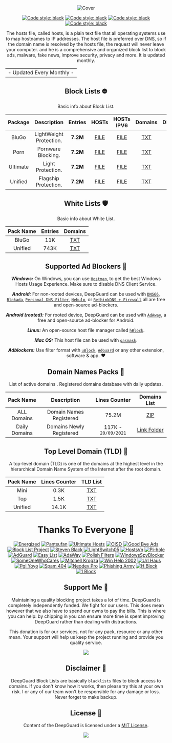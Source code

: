   <div align="center">

 ![Cover](https://github.com/VenexGit/LOGOs-PROJECTs/raw/main/68747470733a2f2f656e657267697a65642e70726f2f617373-svg%20(3).png)
</div>

 <div align="center">

 <a href="https://github.com/VenexGit/DeepGuard"><img alt="Code style: black" src="https://img.shields.io/badge/Version-1.1-blue.svg"></a>
<a href="https://github.com/VenexGit/DeepGuard"><img alt="Code style: black" src="https://img.shields.io/badge/Update-Sep 20, 2021-orange.svg"></a>
<a href="https://github.com/VenexGit/DeepGuard"><img alt="Code style: black" src="https://img.shields.io/badge/Status-Officiel-scarlet.svg"></a>
<a href="https://github.com/VenexGit/DeepGuard/blob/main/LICENSE"><img alt="Code style: black" src="https://img.shields.io/badge/License-MIT-red.svg"></a>
  
The hosts file, called hosts, is a plain text file that all operating systems use to map hostnames to IP addresses. The host file is preferred over DNS, so if the domain name is resolved by the hosts file, the request will never leave your computer. and he is a comprehensive and organized block list to block ads, malware, fake news, improve security, privacy and more. It is updated monthly.

<table>
<tr>
<td>
 - Updated Every Monthly -
</td>
</tr>
</table>

##  Block Lists ​⛔️

Basic info about Block List.

Package | Description | Entries | HOSTs | HOSTs IPV6 | Domains| DNSMasq | DNSMasq IPV6 | Magisk | Flashable | Windows BAT | RPZ | AdBlock | AdGuard | Unbound | OneLine | Compressed |
:-----------:|:-----------:|:-------:|:---:|:---:|:------:|:----------:|:------:|:---:|:-------:|:------------:|:------:|:------:|:------:|:------:|:------:|:------:|
BluGo | LightWeight Protection. | **7.2M** | [FILE](https://raw.githubusercontent.com/EnergizedProtection/EnergizedHosts/master/EnergizedAd/energized/EnergizedAd.txt)  | [FILE](https://raw.githubusercontent.com/EnergizedProtection/EnergizedHosts/master/EnergizedAd/energized/EnergizedAd-domains.txt) | [TXT](https://raw.githubusercontent.com/EnergizedProtection/EnergizedHosts/master/EnergizedAd/energized/EnergizedAd.zip)  | [ZIP](https://raw.githubusercontent.com/EnergizedProtection/EnergizedHosts/master/EnergizedAd/energized/EnergizedAd_Android.zip)  | [MAGISK](https://raw.githubusercontent.com/EnergizedProtection/EnergizedHosts/master/EnergizedAd/energized/EnergizedAd_Magisk.zip) | [TXT](https://raw.githubusercontent.com/EnergizedProtection/EnergizedHosts/master/EnergizedAd/energized/EnergizedAd_Windows.zip)  | [CONF](https://raw.githubusercontent.com/EnergizedProtection/EnergizedHosts/master/EnergizedAd/energized/EnergizedAd.conf)  | [CONF IPV6](https://raw.githubusercontent.com/EnergizedProtection/EnergizedHosts/master/EnergizedAd/energized/EnergizedAd-ipv6.conf)  | [CONF](https://raw.githubusercontent.com/EnergizedProtection/EnergizedHosts/master/EnergizedAd/energized/EnergizedAd-unbound.conf) | [TXT](https://raw.githubusercontent.com/EnergizedProtection/EnergizedHosts/master/EnergizedAd/energized/EnergizedAd.txt)  |
Porn | Pornware Blocking. | **7.2M** | [FILE](https://raw.githubusercontent.com/EnergizedProtection/EnergizedHosts/master/EnergizedAd/energized/EnergizedAd.txt)  | [FILE](https://raw.githubusercontent.com/EnergizedProtection/EnergizedHosts/master/EnergizedAd/energized/EnergizedAd-domains.txt) | [TXT](https://raw.githubusercontent.com/EnergizedProtection/EnergizedHosts/master/EnergizedAd/energized/EnergizedAd.zip)  | [ZIP](https://raw.githubusercontent.com/EnergizedProtection/EnergizedHosts/master/EnergizedAd/energized/EnergizedAd_Android.zip)  | [MAGISK](https://raw.githubusercontent.com/EnergizedProtection/EnergizedHosts/master/EnergizedAd/energized/EnergizedAd_Magisk.zip) | [TXT](https://raw.githubusercontent.com/EnergizedProtection/EnergizedHosts/master/EnergizedAd/energized/EnergizedAd_Windows.zip)  | [CONF](https://raw.githubusercontent.com/EnergizedProtection/EnergizedHosts/master/EnergizedAd/energized/EnergizedAd.conf)  | [CONF IPV6](https://raw.githubusercontent.com/EnergizedProtection/EnergizedHosts/master/EnergizedAd/energized/EnergizedAd-ipv6.conf)  | [CONF](https://raw.githubusercontent.com/EnergizedProtection/EnergizedHosts/master/EnergizedAd/energized/EnergizedAd-unbound.conf) | [TXT](https://raw.githubusercontent.com/EnergizedProtection/EnergizedHosts/master/EnergizedAd/energized/EnergizedAd.txt)  |
Ultimate | Light Protection. | **7.2M** | [FILE](https://raw.githubusercontent.com/EnergizedProtection/EnergizedHosts/master/EnergizedAd/energized/EnergizedAd.txt)  | [FILE](https://raw.githubusercontent.com/EnergizedProtection/EnergizedHosts/master/EnergizedAd/energized/EnergizedAd-domains.txt) | [TXT](https://raw.githubusercontent.com/EnergizedProtection/EnergizedHosts/master/EnergizedAd/energized/EnergizedAd.zip)  | [ZIP](https://raw.githubusercontent.com/EnergizedProtection/EnergizedHosts/master/EnergizedAd/energized/EnergizedAd_Android.zip)  | [MAGISK](https://raw.githubusercontent.com/EnergizedProtection/EnergizedHosts/master/EnergizedAd/energized/EnergizedAd_Magisk.zip) | [TXT](https://raw.githubusercontent.com/EnergizedProtection/EnergizedHosts/master/EnergizedAd/energized/EnergizedAd_Windows.zip)  | [CONF](https://raw.githubusercontent.com/EnergizedProtection/EnergizedHosts/master/EnergizedAd/energized/EnergizedAd.conf)  | [CONF IPV6](https://raw.githubusercontent.com/EnergizedProtection/EnergizedHosts/master/EnergizedAd/energized/EnergizedAd-ipv6.conf)  | [CONF](https://raw.githubusercontent.com/EnergizedProtection/EnergizedHosts/master/EnergizedAd/energized/EnergizedAd-unbound.conf) | [TXT](https://raw.githubusercontent.com/EnergizedProtection/EnergizedHosts/master/EnergizedAd/energized/EnergizedAd.txt)  |
Unified | Flagship Protection. | **7.2M** | [FILE](https://raw.githubusercontent.com/EnergizedProtection/EnergizedHosts/master/EnergizedAd/energized/EnergizedAd.txt)  | [FILE](https://raw.githubusercontent.com/EnergizedProtection/EnergizedHosts/master/EnergizedAd/energized/EnergizedAd-domains.txt) | [TXT](https://raw.githubusercontent.com/EnergizedProtection/EnergizedHosts/master/EnergizedAd/energized/EnergizedAd.zip)  | [ZIP](https://raw.githubusercontent.com/EnergizedProtection/EnergizedHosts/master/EnergizedAd/energized/EnergizedAd_Android.zip)  | [MAGISK](https://raw.githubusercontent.com/EnergizedProtection/EnergizedHosts/master/EnergizedAd/energized/EnergizedAd_Magisk.zip) | [TXT](https://raw.githubusercontent.com/EnergizedProtection/EnergizedHosts/master/EnergizedAd/energized/EnergizedAd_Windows.zip)  | [CONF](https://raw.githubusercontent.com/EnergizedProtection/EnergizedHosts/master/EnergizedAd/energized/EnergizedAd.conf)  | [CONF IPV6](https://raw.githubusercontent.com/EnergizedProtection/EnergizedHosts/master/EnergizedAd/energized/EnergizedAd-ipv6.conf)  | [CONF](https://raw.githubusercontent.com/EnergizedProtection/EnergizedHosts/master/EnergizedAd/energized/EnergizedAd-unbound.conf) | [TXT](https://raw.githubusercontent.com/EnergizedProtection/EnergizedHosts/master/EnergizedAd/energized/EnergizedAd.txt)  |
  

  ##  White Lists   🛡

Basic info about White List.

| Pack Name | Entries | Domains |
|:---------:|:-------------:|:-----------:|
BluGo | 11K | [TXT](https://github.com/VenexGit/DeepGuard/blob/main/1%20-%20White%20List/Basic.txt) |
Unified | 743K | [TXT](https://github.com/VenexGit/DeepGuard/blob/main/1%20-%20White%20List/Unified.txt) |


## Supported Ad Blockers 📌

***Windows:*** On Windows, you can use [`Hostman`](http://www.abelhadigital.com/hostsman/), to get the best Windows Hosts Usage Experience. Make sure to disable DNS Client Service.       
     
***Android:*** For non-rooted devices, DeepGuard can be used with [`DNS66`](https://f-droid.org/en/packages/org.jak_linux.dns66/), [`Blokada`](https://f-droid.org/en/packages/org.blokada.alarm/), [`Personal DNS Filter`](https://www.zenz-solutions.de/personaldnsfilter/), [`Nebulo`](https://github.com/Ch4t4r/Nebulo), or [`RethinkDNS + Firewall`](https://github.com/celzero/rethink-app) all are free and open-source ad-blockers.     
     
***Android (rooted):*** For rooted device, DeepGuard can be used with [`AdAway`](https://f-droid.org/en/packages/org.adaway/), a free and open-source ad-blocker for Android.    
     
***Linux:*** An open-source host file manager called [`hBlock`](https://github.com/hectorm/hBlock).   
       
***Mac OS:*** This host file can be used with [`gasmask`](https://github.com/2ndalpha/gasmask).    
   
***Adblockers:*** Use filter format with [`uBlock`](https://github.com/gorhill/uBlock), [`AdGuard`](https://adguard.com/en/welcome.html) or any other extension, software & app. ♥️

## Domain Names Packs 🔗​
  
  List of active domains . Registered domains database with daily updates.

| Pack Name | Description |Lines Counter | Domains List |
|:---------:|:-----------:|:------------:|:-----------:|
ALL Domains | Domain Names Registered | 75.2M | [ZIP](https://github.com/VenexGit/DeepGuard/releases/download/Domains-Registered/Domains.zip)  |
Daily Domains | Domains Newly Registered | 117K - `20/09/2021` | [Link Folder](https://github.com/VenexGit/DeepGuard/tree/main/2%20-%20Domains%20Registered)  |

## Top Level Domain (TLD) 🔗

A top-level domain (TLD) is one of the domains at the highest level in the hierarchical Domain Name System of the Internet after the root domain.

| Pack Name | Lines Counter | TLD List |
|:---------:|:-------------:|:--------:|
Mini | 0.3K | [TXT](https://github.com/VenexGit/DeepGuard/blob/main/3%20-%20TLDs/Mini.List)  |
Top | 1.5K | [TXT](https://github.com/VenexGit/DeepGuard/blob/main/3%20-%20TLDs/Top.List)  |
Unified | 14.1K | [TXT](https://github.com/VenexGit/DeepGuard/blob/main/3%20-%20TLDs/Unified.List)  |

# Thanks To Everyone 📌

[<img alt="Energized" src="https://img.shields.io/badge/-Energized-ffcc00?style=flat-square&logo=pytorchlightning&logoColor=black" />](https://github.com/EnergizedProtection/block) 
[<img alt="Pantsufan" src="https://img.shields.io/badge/-Pant Sufan-008e82?style=flat-square&logo=magisk&logoColor=white" />](https://github.com/pantsufan/Magisk-Ad-Blocking-Module) 
[<img alt="Ultimate Hosts" src="https://img.shields.io/badge/-Ultimate Hosts BlackList-ed7926?style=flat-square&logo=mediafire&logoColor=black" />](https://github.com/Ultimate-Hosts-Blacklist/Ultimate.Hosts.Blacklist) 
[<img alt="OISD" src="https://img.shields.io/badge/-OISD-134e9b?style=flat-square&logo=redhat&logoColor=white" />](https://oisd.nl)
[<img alt="Good Bye Ads" src="https://img.shields.io/badge/-Good Bye Ads-810000?style=flat-square&logo=gnuprivacyguard&logoColor=white" />](https://github.com/jerryn70/GoodbyeAds) 
[<img alt="Block List Project" src="https://img.shields.io/badge/-Block List Project-61dafb?style=flat-square&logo=codeproject&logoColor=black" />](https://github.com/blocklistproject/Lists)
[<img alt="Steven Black" src="https://img.shields.io/badge/-Steven Black-4b32c3?style=flat-square&logo=handshake_protocol&logoColor=white" />](https://github.com/StevenBlack/hosts)
[<img alt="LightSwitch05" src="https://img.shields.io/badge/-Light Switch 05-cb3837?style=flat-square&logo=drupal&logoColor=white" />](https://github.com/lightswitch05/hosts)
[<img alt="HostsVn" src="https://img.shields.io/badge/-HostsVn-43853d?style=flat-square&logo=hackaday&logoColor=white" />](https://github.com/bigdargon/hostsVN)
[<img alt="Pi-hole" src="https://img.shields.io/badge/-Pihole-c9c9c9?style=flat-square&logo=pihole&logoColor=black" />](https://pi-hole.net)
[<img alt="AdGuard" src="https://img.shields.io/badge/-AdGuard-3da610?style=flat-square&logo=adguard&logoColor=white" />](https://github.com/AdguardTeam/AdguardFilters)
[<img alt="Easy List" src="https://img.shields.io/badge/-Easy List-007acc?style=flat-square&logo=curl&logoColor=white" />](https://github.com/easylist/easylist)
[<img alt="AdaWay" src="https://img.shields.io/badge/-AdaWay-690606?style=flat-square&logo=adblock&logoColor=white" />](https://adaway.org)
[<img alt="Polish Filters" src="https://img.shields.io/badge/-Polish Filters-794141?style=flat-square&logo=minutemailer&logoColor=white" />](https://github.com/MajkiIT/polish-ads-filter)
[<img alt="WindowsSpyBlocker" src="https://img.shields.io/badge/-Windows Spy Blocker-2496ed?style=flat-square&logo=adblockplus&logoColor=white" />](https://github.com/crazy-max/WindowsSpyBlocker)
[<img alt="SomeOneWhoCares" src="https://img.shields.io/badge/-Some One Who Cares-e34f26?style=flat-square&logo=momenteo&logoColor=white" />](https://someonewhocares.org/hosts)
[<img alt="Mitchell Krogza" src="https://img.shields.io/badge/-Mitchell Krogza-bbbdf6?style=flat-square&logo=wireguard&logoColor=black" />](https://github.com/mitchellkrogza/The-Big-List-of-Hacked-Malware-Web-Sites)
[<img alt="Win Help 2002" src="https://img.shields.io/badge/-Win Help 2002-d4d2b3?style=flat-square&logo=starship&logoColor=black" />](https://winhelp2002.mvps.org)
[<img alt="Url Haus" src="https://img.shields.io/badge/-Url Haus-c92a5a?style=flat-square&logo=fastapi&logoColor=white" />](https://urlhaus.abuse.ch)
[<img alt="Pgl Yoyo" src="https://img.shields.io/badge/-Pgl Yoyo-9683d3?style=flat-square&logo=postmates&logoColor=white" />](https://pgl.yoyo.org)
[<img alt="Spam 404" src="https://img.shields.io/badge/-Spam 404-2a9784?style=flat-square&logo=phabricator&logoColor=white" />](https://github.com/Spam404/lists)
[<img alt="Neodev Pro" src="https://img.shields.io/badge/-Neodev Pro-8a3b82?style=flat-square&logo=pandas&logoColor=white" />](https://github.com/neodevpro/neodevhost)
[<img alt="Phishing Army" src="https://img.shields.io/badge/-Phishing Army-25f9f1?style=flat-square&logo=vapor&logoColor=black" />](https://phishing.army)
[<img alt="H Block" src="https://img.shields.io/badge/-Hblock-d64612?style=flat-square&logo=wwise&logoColor=white" />](https://github.com/hectorm/hblock)
[<img alt="1 Block" src="https://img.shields.io/badge/-1Block-0b9198?style=flat-square&logo=stackbit&logoColor=white" />](https://github.com/badmojr/1Hosts)

## Support Me 📌

Maintaining a quality blocking project takes a lot of time. DeepGuard is completely independently funded. We fight for our users. This does mean
however that we also have to spend our owns to pay the bills. This is where you can help: by chipping in you can ensure more time is spent improving DeepGuard rather than dealing with distractions.

This donation is for our services, not for any pack, resource or any other mean. Your support will help us keep the project running and provide you quality service. 

<a href="https://paypal.me/WizVenex" target="_blank"><img src="https://img.shields.io/badge/PAYPAL-NOW--ACCEPTING-blue?logo=paypal&logoColor=white&style=for-the-badge"></a>


## Disclaimer 📌

DeepGuard Block Lists are basically `blacklists` files to block access to domains. If you don't know how it works, then please try this at your own risk. I or any of our team won't be responsible for any damage or loss. Never forget to make backup.

## License 📌

Content of the DeepGuard is licensed under a [MIT License](https://github.com/VenexGit/DeepGuard/blob/main/LICENSE).

<p align="center"><a href="https://github.com/VenexGit" target="_blank"><img src="https://img.shields.io/badge/ＶＥＮＥＸ-新 ドラゴン-7580f7.svg?longCache=true&style=flat-square"></a><p>
